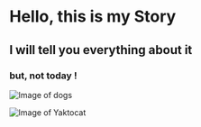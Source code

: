 # Hello, this is my Story

## I will tell you everything about it

### but, not today !

![Image of dogs](https://img.freepik.com/photos-gratuite/recherche-nourriture-bouledogue-francais-noir-mignon-posant-isole-fond-blanc-studio_155003-46328.jpg)

![Image of Yaktocat](https://octodex.github.com/images/yaktocat.png)
